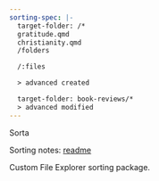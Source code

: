 ```yaml
---
sorting-spec: |-
  target-folder: /*
  gratitude.qmd
  christianity.qmd
  /folders

  /:files

  > advanced created

  target-folder: book-reviews/*
  > advanced modified
---
```

Sorta 


Sorting notes: [readme](https://github.com/SebastianMC/obsidian-custom-sort/blob/master/docs/advanced-README.md)

Custom File Explorer sorting package. 